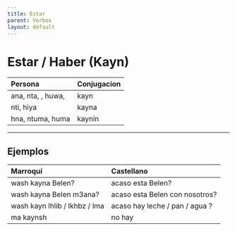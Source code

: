 ```yaml
---
title: Estar
parent: Verbos
layout: default
---
```


# Estar / Haber (Kayn)

| Persona           | Conjugacion |
|:------------------|:------------|
| ana, nta, , huwa, | kayn        |
| nti, hiya         | kayna       |
| hna, ntuma, huma  | kaynin      |

---

## Ejemplos

| Marroquí                      | Castellano                     |
|:------------------------------|:-------------------------------|
| wash kayna Belen?             | acaso esta Belen?              |
| wash kayna Belen m3ana?       | acaso esta Belen con nosotros? |
| wash kayn lhlib / lkhbz / lma | acaso hay leche / pan / agua ? |
| ma kaynsh                     | no hay                         |
